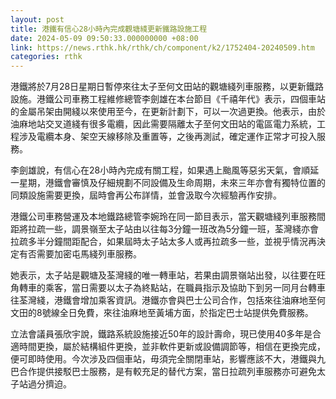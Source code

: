 ```yaml
---
layout: post
title: 港鐵有信心28小時內完成觀塘綫更新鐵路設施工程
date: 2024-05-09 09:50:33.000000000 +08:00
link: https://news.rthk.hk/rthk/ch/component/k2/1752404-20240509.htm
categories: rthk
---
```


港鐵將於7月28日星期日暫停來往太子至何文田站的觀塘綫列車服務，以更新鐵路設施。港鐵公司車務工程維修總管李劍雄在本台節目《千禧年代》表示，四個車站的金屬吊架由開綫以來使用至今，在更新計劃下，可以一次過更換。他表示，由於油麻地站交叉道綫有很多電纜，因此需要隔離太子至何文田站的電區電力系統，工程涉及電纜本身、架空天線移除及重置等，之後再測試，確定運作正常才可投入服務。

李劍雄說，有信心在28小時內完成有關工程，如果遇上颱風等惡劣天氣，會順延一星期，港鐵會審慎及仔細規劃不同設備及生命周期，未來三年亦會有獨特位置的同類設施需要更換，屆時會再公布詳情，並會汲取今次經驗再作安排。

港鐵公司車務營運及本地鐵路總管李婉玲在同一節目表示，當天觀塘綫列車服務間距將拉疏一些，調景嶺至太子站由以往每3分鐘一班改為5分鐘一班，荃灣綫亦會拉疏多半分鐘間距配合，如果屆時太子站太多人或再拉疏多一些，並視乎情況再決定有否需要加密屯馬綫列車服務。

她表示，太子站是觀塘及荃灣綫的唯一轉車站，若果由調景嶺站出發，以往要在旺角轉車的乘客，當日需要以太子為終點站，在職員指示及協助下到另一同月台轉車往荃灣綫，港鐵會增加乘客資訊。港鐵亦會與巴士公司合作，包括來往油麻地至何文田的8號線全日免費，來往油麻地至黃埔方面，於指定巴士站提供免費服務。

立法會議員張欣宇說，鐵路系統設施接近50年的設計壽命，現已使用40多年是合適時間更換，屬於結構組件更換，並非軟件更新或設備調節等，相信在更換完成，便可即時使用。今次涉及四個車站，毋須完全關閉車站，影響應該不大，港鐵與九巴合作提供接駁巴士服務，是有較充足的替代方案，當日拉疏列車服務亦可避免太子站過分擠迫。
